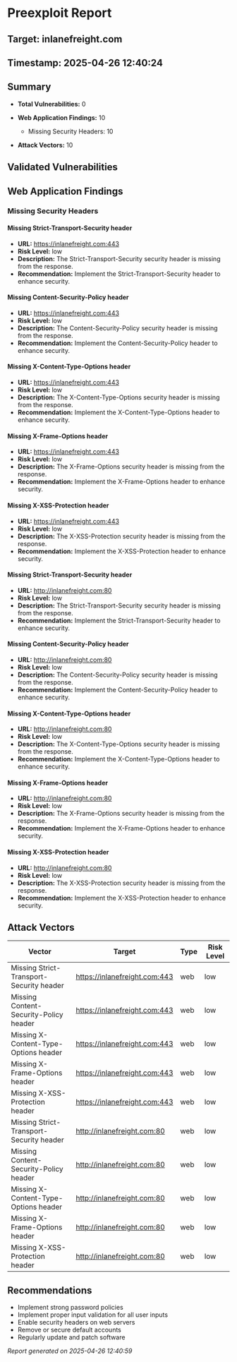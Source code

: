 # Preexploit Report

## Target: inlanefreight.com
## Timestamp: 2025-04-26 12:40:24

## Summary

- **Total Vulnerabilities:** 0

- **Web Application Findings:** 10
  - Missing Security Headers: 10

- **Attack Vectors:** 10

## Validated Vulnerabilities

## Web Application Findings

### Missing Security Headers

#### Missing Strict-Transport-Security header

- **URL:** https://inlanefreight.com:443
- **Risk Level:** low
- **Description:** The Strict-Transport-Security security header is missing from the response.
- **Recommendation:** Implement the Strict-Transport-Security header to enhance security.

#### Missing Content-Security-Policy header

- **URL:** https://inlanefreight.com:443
- **Risk Level:** low
- **Description:** The Content-Security-Policy security header is missing from the response.
- **Recommendation:** Implement the Content-Security-Policy header to enhance security.

#### Missing X-Content-Type-Options header

- **URL:** https://inlanefreight.com:443
- **Risk Level:** low
- **Description:** The X-Content-Type-Options security header is missing from the response.
- **Recommendation:** Implement the X-Content-Type-Options header to enhance security.

#### Missing X-Frame-Options header

- **URL:** https://inlanefreight.com:443
- **Risk Level:** low
- **Description:** The X-Frame-Options security header is missing from the response.
- **Recommendation:** Implement the X-Frame-Options header to enhance security.

#### Missing X-XSS-Protection header

- **URL:** https://inlanefreight.com:443
- **Risk Level:** low
- **Description:** The X-XSS-Protection security header is missing from the response.
- **Recommendation:** Implement the X-XSS-Protection header to enhance security.

#### Missing Strict-Transport-Security header

- **URL:** http://inlanefreight.com:80
- **Risk Level:** low
- **Description:** The Strict-Transport-Security security header is missing from the response.
- **Recommendation:** Implement the Strict-Transport-Security header to enhance security.

#### Missing Content-Security-Policy header

- **URL:** http://inlanefreight.com:80
- **Risk Level:** low
- **Description:** The Content-Security-Policy security header is missing from the response.
- **Recommendation:** Implement the Content-Security-Policy header to enhance security.

#### Missing X-Content-Type-Options header

- **URL:** http://inlanefreight.com:80
- **Risk Level:** low
- **Description:** The X-Content-Type-Options security header is missing from the response.
- **Recommendation:** Implement the X-Content-Type-Options header to enhance security.

#### Missing X-Frame-Options header

- **URL:** http://inlanefreight.com:80
- **Risk Level:** low
- **Description:** The X-Frame-Options security header is missing from the response.
- **Recommendation:** Implement the X-Frame-Options header to enhance security.

#### Missing X-XSS-Protection header

- **URL:** http://inlanefreight.com:80
- **Risk Level:** low
- **Description:** The X-XSS-Protection security header is missing from the response.
- **Recommendation:** Implement the X-XSS-Protection header to enhance security.

## Attack Vectors

| Vector | Target | Type | Risk Level |
|--------|--------|------|------------|
| Missing Strict-Transport-Security header | https://inlanefreight.com:443 | web | low |
| Missing Content-Security-Policy header | https://inlanefreight.com:443 | web | low |
| Missing X-Content-Type-Options header | https://inlanefreight.com:443 | web | low |
| Missing X-Frame-Options header | https://inlanefreight.com:443 | web | low |
| Missing X-XSS-Protection header | https://inlanefreight.com:443 | web | low |
| Missing Strict-Transport-Security header | http://inlanefreight.com:80 | web | low |
| Missing Content-Security-Policy header | http://inlanefreight.com:80 | web | low |
| Missing X-Content-Type-Options header | http://inlanefreight.com:80 | web | low |
| Missing X-Frame-Options header | http://inlanefreight.com:80 | web | low |
| Missing X-XSS-Protection header | http://inlanefreight.com:80 | web | low |

## Recommendations

- Implement strong password policies
- Implement proper input validation for all user inputs
- Enable security headers on web servers
- Remove or secure default accounts
- Regularly update and patch software

*Report generated on 2025-04-26 12:40:59*
